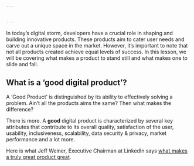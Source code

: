```yaml
---


---
```


<p>In today’s digital storm, developers have a crucial role in shaping and building innovative products. These products aim to cater user needs and carve out a unique space in the market. However, it’s important to note that not all products created achieve equal levels of success. In this lesson, we will be covering what makes a product to stand still and what makes one to slide and fall.</p>
<h2 id="what-is-a-‘good-digital-product’">What is a ‘good digital product’?</h2>
<p>A ‘Good Product’ is distinguished by its ability to effectively solving a problem. Ain’t all the products aims the same? Then what makes the difference?</p>
<p>There is more. A <strong>good</strong> digital product is characterized by several key attributes that contribute to its overall quality, satisfaction of the user, usability, inclusiveness, scalability, data security &amp; privacy, market performance and a lot more.</p>
<p>Here is what Jeff Weiner, Executive Chairman at LinkedIn says <a href="https://www.linkedin.com/in/jeffweiner08/">what makes a truly great product great</a>.</p>

